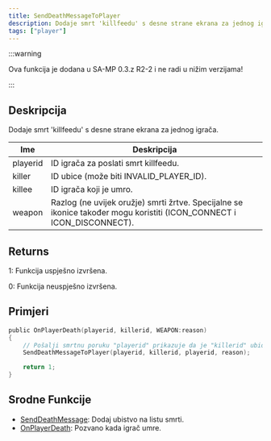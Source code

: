 ```yaml
---
title: SendDeathMessageToPlayer
description: Dodaje smrt 'killfeedu' s desne strane ekrana za jednog igrača.
tags: ["player"]
---
```


:::warning

Ova funkcija je dodana u SA-MP 0.3.z R2-2 i ne radi u nižim verzijama!

:::

## Deskripcija

Dodaje smrt 'killfeedu' s desne strane ekrana za jednog igrača.

| Ime      | Deskripcija                                                                                                           |
| -------- | --------------------------------------------------------------------------------------------------------------------- |
| playerid | ID igrača za poslati smrt killfeedu.                                                                                  |
| killer   | ID ubice (može biti INVALID_PLAYER_ID).                                                                               |
| killee   | ID igrača koji je umro.                                                                                               |
| weapon   | Razlog (ne uvijek oružje) smrti žrtve. Specijalne se ikonice također mogu koristiti (ICON_CONNECT i ICON_DISCONNECT). |

## Returns

1: Funkcija uspješno izvršena.

0: Funkcija neuspješno izvršena.

## Primjeri

```c
public OnPlayerDeath(playerid, killerid, WEAPON:reason)
{
    // Pošalji smrtnu poruku "playerid" prikazuje da je "killerid" ubio "playerid" zbog "reason"
    SendDeathMessageToPlayer(playerid, killerid, playerid, reason);

    return 1;
}
```

## Srodne Funkcije

- [SendDeathMessage](SendDeathMessage): Dodaj ubistvo na listu smrti.
- [OnPlayerDeath](../callbacks/OnPlayerDeath): Pozvano kada igrač umre.
